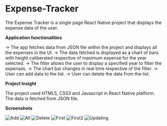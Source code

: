 # Expense-Tracker

The Expense Tracker is a single page React Native project that displays the expense data of the user.

**Application functionalities**

-> The app fetches data from JSON file within the project and displays all the expenses in the UI.
-> The data fetched is displayed as a chart of bars with height caliberated respective of maximum expense for the year selected.
-> The filter allows the user to display a specified year to filter the expenses.
-> The chart bar changes in real time respective of the filter.
-> User can add data to the list.
-> User can delete the data from the list.

**Project Insight**

The project used HTML5, CSS3 and Javascript in React Native platform.
The data is fetched from JSON file.

**Screenshots**


![Add](https://user-images.githubusercontent.com/84104966/151076466-a95b458b-00bb-4e0d-844d-0a9a5526ef25.JPG)
![All](https://user-images.githubusercontent.com/84104966/151076467-e69fc6a8-b97a-41ab-89f2-fe3819696add.JPG)
![Delete](https://user-images.githubusercontent.com/84104966/151076470-c5afd085-70c2-41e7-91f4-fe1970577db9.JPG)
![First](https://user-images.githubusercontent.com/84104966/151076472-f2064f51-5c06-4b33-953d-90f888083221.JPG)
![First2](https://user-images.githubusercontent.com/84104966/151076474-c465ff82-53ad-4f9c-ba5a-a154088ca9a8.JPG)
![Updating](https://user-images.githubusercontent.com/84104966/151076475-9c666109-2f5c-465c-9127-eb098c063962.JPG)
